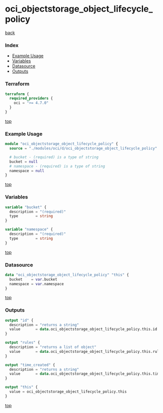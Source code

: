 # oci_objectstorage_object_lifecycle_policy

[back](../oci.md)

### Index

- [Example Usage](#example-usage)
- [Variables](#variables)
- [Datasource](#datasource)
- [Outputs](#outputs)

### Terraform

```terraform
terraform {
  required_providers {
    oci = ">= 4.7.0"
  }
}
```

[top](#index)

### Example Usage

```terraform
module "oci_objectstorage_object_lifecycle_policy" {
  source = "./modules/oci/d/oci_objectstorage_object_lifecycle_policy"

  # bucket - (required) is a type of string
  bucket = null
  # namespace - (required) is a type of string
  namespace = null
}
```

[top](#index)

### Variables

```terraform
variable "bucket" {
  description = "(required)"
  type        = string
}

variable "namespace" {
  description = "(required)"
  type        = string
}
```

[top](#index)

### Datasource

```terraform
data "oci_objectstorage_object_lifecycle_policy" "this" {
  bucket    = var.bucket
  namespace = var.namespace
}
```

[top](#index)

### Outputs

```terraform
output "id" {
  description = "returns a string"
  value       = data.oci_objectstorage_object_lifecycle_policy.this.id
}

output "rules" {
  description = "returns a list of object"
  value       = data.oci_objectstorage_object_lifecycle_policy.this.rules
}

output "time_created" {
  description = "returns a string"
  value       = data.oci_objectstorage_object_lifecycle_policy.this.time_created
}

output "this" {
  value = oci_objectstorage_object_lifecycle_policy.this
}
```

[top](#index)